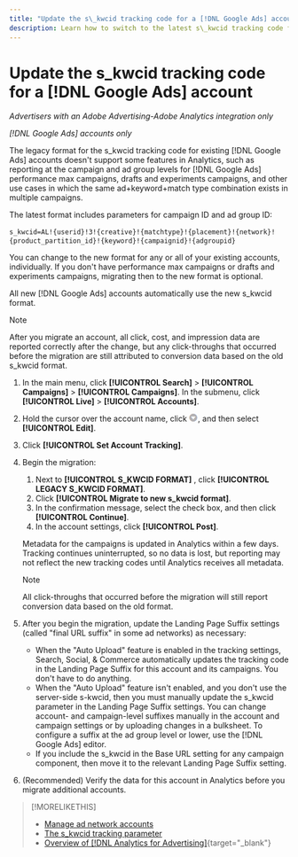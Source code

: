 ```yaml
---
title: "Update the s\_kwcid tracking code for a [!DNL Google Ads] account"
description: Learn how to switch to the latest s\_kwcid tracking code for a [!DNL Google Ads] account.
---
```

# Update the s\_kwcid tracking code for a [!DNL Google Ads] account

*Advertisers with an Adobe Advertising-Adobe Analytics integration only*

*[!DNL Google Ads] accounts only*

The legacy format for the s\_kwcid tracking code for existing [!DNL Google Ads] accounts doesn't support some features in Analytics, such as reporting at the campaign and ad group levels for [!DNL Google Ads] performance max campaigns, drafts and experiments campaigns, and other use cases in which the same ad+keyword+match type combination exists in multiple campaigns.

The latest format includes parameters for campaign ID and ad group ID:

```
s_kwcid=AL!{userid}!3!{creative}!{matchtype}!{placement}!{network}!{product_partition_id}!{keyword}!{campaignid}!{adgroupid}
```

You can change to the new format for any or all of your existing accounts, individually. If you don't have performance max campaigns or drafts and experiments campaigns, migrating then to the new format is optional.

All new [!DNL Google Ads] accounts automatically use the new  s\_kwcid format.

>[!NOTE]
>
>After you migrate an account, all click, cost, and impression data are reported correctly after the change, but any click-throughs that occurred before the migration are still attributed to conversion data based on the old s\_kwcid format.

1. In the main menu, click **[!UICONTROL Search]** \> **[!UICONTROL Campaigns]** \> **[!UICONTROL Campaigns]**. In the submenu, click **[!UICONTROL Live]** \> **[!UICONTROL Accounts]**.
1. Hold the cursor over the account name, click ![arrow dropdown icon](/help/search-social-commerce/assets/arrow-dropdown-menu.png), and then select **[!UICONTROL Edit]**.
1. Click **[!UICONTROL Set Account Tracking]**.
1. Begin the migration:

   1. Next to **[!UICONTROL S_KWCID FORMAT]** , click **[!UICONTROL LEGACY S_KWCID FORMAT]**.
   1. Click **[!UICONTROL Migrate to new s_kwcid format]**.
   1. In the confirmation message, select the check box, and then click **[!UICONTROL Continue]**.
   1. In the account settings, click **[!UICONTROL Post]**.

   Metadata for the campaigns is updated in Analytics within a few days. Tracking continues uninterrupted, so no data is lost, but reporting may not reflect the new tracking codes until Analytics receives all metadata.

   >[!NOTE]
   >
   >All click-throughs that occurred before the migration will still report conversion data based on the old format.

1. After you begin the migration, update the Landing Page Suffix settings (called "final URL suffix" in some ad networks) as necessary:

   * When the "Auto Upload" feature is enabled in the tracking settings, Search, Social, & Commerce automatically updates the tracking code in the Landing Page Suffix for this account and its campaigns. You don't have to do anything.
   * When the "Auto Upload" feature isn't enabled, and you don't use the server-side s-kwcid, then you must manually update the s\_kwcid parameter in the Landing Page Suffix settings. You can change account- and campaign-level suffixes manually in the account and campaign settings or by uploading changes in a bulksheet. To configure a suffix at the ad group level or lower, use the [!DNL Google Ads] editor.
   * If you include the s\_kwcid in the Base URL setting for any campaign component, then move it to the relevant Landing Page Suffix setting.

1. (Recommended) Verify the data for this account in Analytics before you migrate additional accounts.

>[!MORELIKETHIS]
>
>* [Manage ad network accounts](ad-network-account-manage.md)
>* [The s_kwcid tracking parameter](/help/search-social-commerce/tracking/skwcid-tracking-parameter.md)
>* [Overview of [!DNL Analytics for Advertising]](https://experienceleague.adobe.com/docs/advertising/integrations/home.html){target="_blank"}
